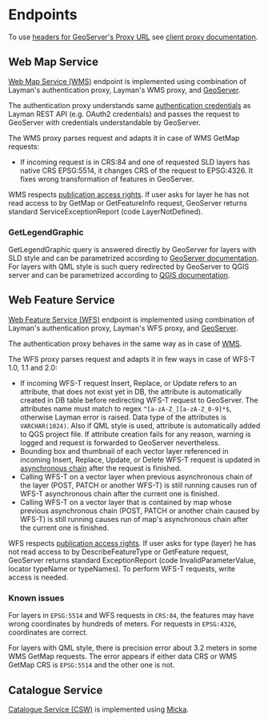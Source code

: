 # Endpoints
To use [headers for GeoServer's Proxy URL](https://docs.geoserver.org/2.21.x/en/user/configuration/globalsettings.html#use-headers-for-proxy-url) see [client proxy documentation](client-proxy.md).

## Web Map Service
[Web Map Service (WMS)](https://www.ogc.org/publications/standard/wms/) endpoint is implemented using combination of Layman's authentication proxy, Layman's WMS proxy, and [GeoServer](https://docs.geoserver.org/2.21.x/en/user/services/wms/reference.html).

The authentication proxy understands same [authentication credentials](security.md#authentication) as Layman REST API (e.g. OAuth2 credentials) and passes the request to GeoServer with credentials understandable by GeoServer.

The WMS proxy parses request and adapts it in case of WMS GetMap requests:
- If incoming request is in CRS:84 and  one of requested SLD layers has native CRS EPSG:5514, it changes CRS of the request to EPSG:4326. It fixes wrong transformation of features in GeoServer.

WMS respects [publication access rights](security.md#publication-access-rights). If user asks for layer he has not read access to by GetMap or GetFeatureInfo request, GeoServer returns standard ServiceExceptionReport (code LayerNotDefined).

### GetLegendGraphic
GetLegendGraphic query is answered directly by GeoServer for layers with SLD style and can be parametrized according to [GeoServer documentation](https://docs.geoserver.org/latest/en/user/services/wms/get_legend_graphic/index.html). For layers with QML style is such query redirected by GeoServer to QGIS server and can be parametrized according to [QGIS documentation](https://docs.qgis.org/3.16/en/docs/server_manual/services.html?highlight=getlegendgraphic#getlegendgraphics). 

## Web Feature Service
[Web Feature Service (WFS)](https://www.ogc.org/publications/standard/wfs/) endpoint is implemented using combination of Layman's authentication proxy, Layman's WFS proxy, and [GeoServer](https://docs.geoserver.org/2.21.x/en/user/services/wfs/reference.html).

The authentication proxy behaves in the same way as in case of [WMS](#web-map-service).

The WFS proxy parses request and adapts it in few ways in case of WFS-T 1.0, 1.1 and 2.0:
- If incoming WFS-T request Insert, Replace, or Update refers to an attribute, that does not exist yet in DB, the attribute is automatically created in DB table before redirecting WFS-T request to GeoServer. The attributes name must match to regex `^[a-zA-Z_][a-zA-Z_0-9]*$`, otherwise Layman error is raised. Data type of the attributes is `VARCHAR(1024)`. Also if QML style is used, attribute is automatically added to QGS project file. If attribute creation fails for any reason, warning is logged and request is forwarded to GeoServer nevertheless.
- Bounding box and thumbnail of each vector layer referenced in incoming Insert, Replace, Update, or Delete WFS-T request is updated in [asynchronous chain](async-tasks.md) after the request is finished.
- Calling WFS-T on a vector layer when previous asynchronous chain of the layer (POST, PATCH or another WFS-T) is still running causes run of WFS-T asynchronous chain after the current one is finished.
- Calling WFS-T on a vector layer that is contained by map whose previous asynchronous chain (POST, PATCH or another chain caused by WFS-T) is still running causes run of map's asynchronous chain after the current one is finished.

WFS respects [publication access rights](security.md#publication-access-rights). If user asks for type (layer) he has not read access to by DescribeFeatureType or GetFeature request, GeoServer returns standard ExceptionReport (code InvalidParameterValue, locator typeName or typeNames). To perform WFS-T requests, write access is needed.

### Known issues
For layers in `EPSG:5514` and WFS requests in `CRS:84`, the features may have wrong coordinates by hundreds of meters. For requests in `EPSG:4326`, coordinates are correct.

For layers with QML style, there is precision error about 3.2 meters in some WMS GetMap requests. The error appears if either data CRS or WMS GetMap CRS is `EPSG:5514` and the other one is not.

## Catalogue Service
[Catalogue Service (CSW)](https://www.ogc.org/publications/standard/cat/) is implemented using [Micka](https://github.com/hsrs-cz/Micka).
